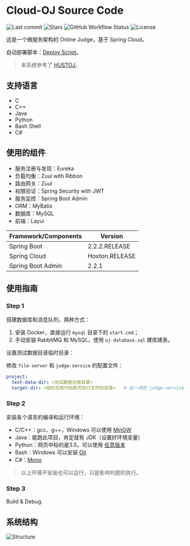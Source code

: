 # Cloud-OJ Source Code

![Last commit](https://img.shields.io/github/last-commit/imcloudfloating/Cloud-OJ) ![Stars](https://img.shields.io/github/stars/imcloudfloating/Cloud-OJ) ![GitHub Workflow Status](https://img.shields.io/github/workflow/status/imcloudfloating/Cloud-OJ/Java%20CI%20with%20Maven) ![License](https://img.shields.io/github/license/imcloudfloating/Cloud-OJ)

这是一个微服务架构的 Online Judge，基于 Spring Cloud。

自动部署脚本：[Deploy Script](https://github.com/imcloudfloating/Cloud-OJ-Docker)。

> 本系统参考了 [HUSTOJ](https://github.com/zhblue/hustoj)。

## 支持语言

- C
- C++
- Java
- Python
- Bash Shell
- C#

## 使用的组件

- 服务注册与发现：Eureka
- 负载均衡：Zuul with Ribbon
- 路由网关：Zuul
- 权限验证：Spring Security with JWT
- 服务监控：Spring Boot Admin
- ORM：MyBatis
- 数据库：MySQL
- 前端：Layui

Framework/Components    | Version
------------------------|-----------------
Spring Boot             | 2.2.2.RELEASE
Spring Cloud            | Hoxton.RELEASE
Spring Boot Admin       | 2.2.1

## 使用指南

### Step 1

搭建数据库和消息队列，两种方式：

1. 安装 Docker，直接运行 `mysql` 目录下的 `start.cmd`；
2. 手动安装 RabbitMQ 和 MySQL，使用 `oj-database.sql` 建库建表。

设置测试数据目录临时目录：

修改 `file-server` 和 `judge-service` 的配置文件：

```yaml
project:
  test-data-dir: <测试数据存放目录>
  target-dir: <临时存放代码和可执行文件的目录>   # 这一项在 judge-service
```

### Step 2

安装各个语言的编译和运行环境：

- C/C++：gcc、g++，Windows 可以使用 [MinGW](http://www.mingw.org/)
- Java：能跑此项目，肯定就有 JDK（设置好环境变量）
- Python：网页中标的是3.5，可以使用 [任意版本](https://www.python.org/)
- Bash：Windows 可以安装 [Git](https://git-scm.com/)
- C#：[Mono](https://www.mono-project.com/)

> 以上环境不安装也可以运行，只是影响判题的执行。

### Step 3

Build & Debug.

## 系统结构

![Structure](https://note-and-blog.oss-cn-beijing.aliyuncs.com/cloud_oj/system-structure.svg)
